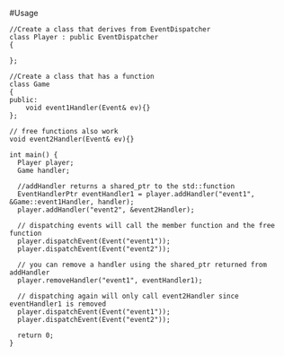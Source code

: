 #Usage

    //Create a class that derives from EventDispatcher
	class Player : public EventDispatcher
	{
	
	};
	
	//Create a class that has a function
	class Game
	{
	public:
		void event1Handler(Event& ev){}		
	};
	
	// free functions also work
	void event2Handler(Event& ev){}
	
	int main() {
	  Player player;
	  Game handler;	
	
	  //addHandler returns a shared_ptr to the std::function
	  EventHandlerPtr eventHandler1 = player.addHandler("event1", &Game::event1Handler, handler);
	  player.addHandler("event2", &event2Handler);
		
	  // dispatching events will call the member function and the free function
	  player.dispatchEvent(Event("event1"));
	  player.dispatchEvent(Event("event2"));
      
	  // you can remove a handler using the shared_ptr returned from addHandler
	  player.removeHandler("event1", eventHandler1);
      
	  // dispatching again will only call event2Handler since eventHandler1 is removed
	  player.dispatchEvent(Event("event1"));
	  player.dispatchEvent(Event("event2"));
	
	  return 0;
	}
	
	
	
